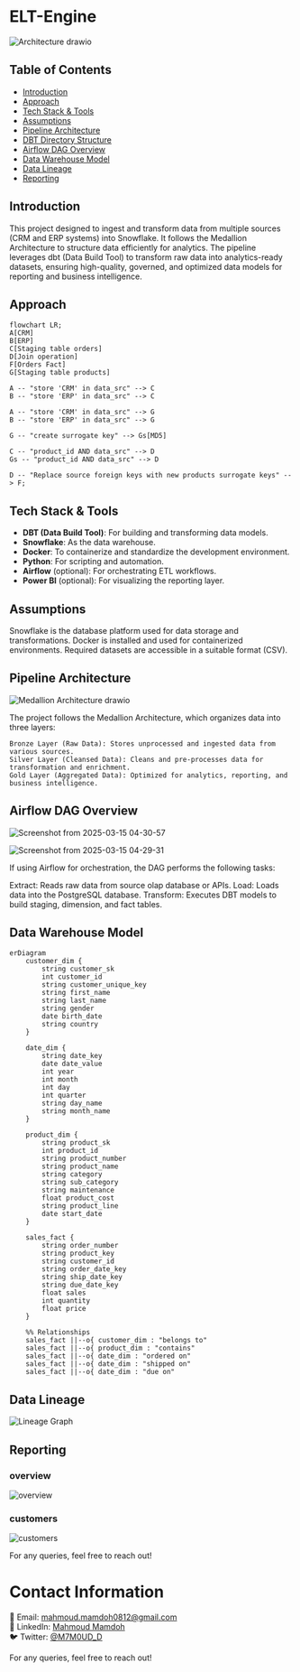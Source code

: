 # ELT-Engine
![Architecture drawio](https://github.com/user-attachments/assets/6a855e20-2781-41d9-a84c-a0044314a2d1)

## Table of Contents 
- [Introduction](#introduction)
- [Approach](#approach)
- [Tech Stack & Tools](#tech-stack--tools)
- [Assumptions](#assumptions)
- [Pipeline Architecture](#pipeline-architecture)
- [DBT Directory Structure](#dbt-directory-structure)
- [Airflow DAG Overview](#airflow-dag-overview)
- [Data Warehouse Model](#data-warehouse-model)
- [Data Lineage](#data-lineage)
- [Reporting](#reporting)


## Introduction 
This project designed to ingest and transform data from multiple sources (CRM and ERP systems) into Snowflake. It follows the Medallion Architecture to structure data efficiently for analytics. The pipeline leverages dbt (Data Build Tool) to transform raw data into analytics-ready datasets, ensuring high-quality, governed, and optimized data models for reporting and business intelligence.

## Approach
```mermaid
flowchart LR;
A[CRM]
B[ERP]
C[Staging table orders]
D[Join operation]
F[Orders Fact]
G[Staging table products]

A -- "store 'CRM' in data_src" --> C
B -- "store 'ERP' in data_src" --> C

A -- "store 'CRM' in data_src" --> G
B -- "store 'ERP' in data_src" --> G

G -- "create surrogate key" --> Gs[MD5]

C -- "product_id AND data_src" --> D
Gs -- "product_id AND data_src" --> D

D -- "Replace source foreign keys with new products surrogate keys" --> F;
```

## Tech Stack & Tools
- **DBT (Data Build Tool)**: For building and transforming data models.
- **Snowflake**: As the data warehouse.
- **Docker**: To containerize and standardize the development environment.
- **Python**: For scripting and automation.
- **Airflow** (optional): For orchestrating ETL workflows.
- **Power BI** (optional): For visualizing the reporting layer.

## Assumptions
Snowflake is the database platform used for data storage and transformations.
Docker is installed and used for containerized environments.
Required datasets are accessible in a suitable format (CSV).

## Pipeline Architecture 
![Medallion Architecture drawio](https://github.com/user-attachments/assets/16d30a2f-3108-4fef-9735-ae712475366f)

The project follows the Medallion Architecture, which organizes data into three layers:

    Bronze Layer (Raw Data): Stores unprocessed and ingested data from various sources.
    Silver Layer (Cleansed Data): Cleans and pre-processes data for transformation and enrichment.
    Gold Layer (Aggregated Data): Optimized for analytics, reporting, and business intelligence.

## Airflow DAG Overview
![Screenshot from 2025-03-15 04-30-57](https://github.com/user-attachments/assets/2917450e-6dde-4aee-9cc5-0a897597b5b4)

![Screenshot from 2025-03-15 04-29-31](https://github.com/user-attachments/assets/df7a98a4-3186-4051-841e-5a84f43dcc0e)

If using Airflow for orchestration, the DAG performs the following tasks:

Extract: Reads raw data from source olap database or APIs.
Load: Loads data into the PostgreSQL database.
Transform: Executes DBT models to build staging, dimension, and fact tables.
## Data Warehouse Model 
```mermaid
erDiagram
    customer_dim {
        string customer_sk
        int customer_id
        string customer_unique_key
        string first_name
        string last_name
        string gender
        date birth_date
        string country
    }

    date_dim {
        string date_key
        date date_value
        int year
        int month
        int day
        int quarter
        string day_name
        string month_name
    }

    product_dim {
        string product_sk
        int product_id
        string product_number
        string product_name
        string category
        string sub_category
        string maintenance
        float product_cost
        string product_line
        date start_date
    }

    sales_fact {
        string order_number
        string product_key
        string customer_id
        string order_date_key
        string ship_date_key
        string due_date_key
        float sales
        int quantity
        float price
    }

    %% Relationships
    sales_fact ||--o{ customer_dim : "belongs to"
    sales_fact ||--o{ product_dim : "contains"
    sales_fact ||--o{ date_dim : "ordered on"
    sales_fact ||--o{ date_dim : "shipped on"
    sales_fact ||--o{ date_dim : "due on"
```

## Data Lineage 
![Lineage Graph](https://github.com/user-attachments/assets/bc59f140-e299-43e0-b3b3-59d5c340003e)

## Reporting
### overview 
![overview](https://github.com/user-attachments/assets/a702dcb2-6db3-4aee-9dce-d704929fa79b)

### customers
![customers](https://github.com/user-attachments/assets/800d429c-6be6-48d4-9bef-fcadfaa637b5)

For any queries, feel free to reach out! 
# Contact Information
📧 Email: [mahmoud.mamdoh0812@gmail.com](mailto:mahmoud.mamdoh0812@gmail.com)  
🔗 LinkedIn: [Mahmoud Mamdoh](https://www.linkedin.com/in/mahmoud-mamdoh-47a68a203/)  
🐦 Twitter: [@M7M0UD_D](https://x.com/M7M0UD_D)

For any queries, feel free to reach out!








